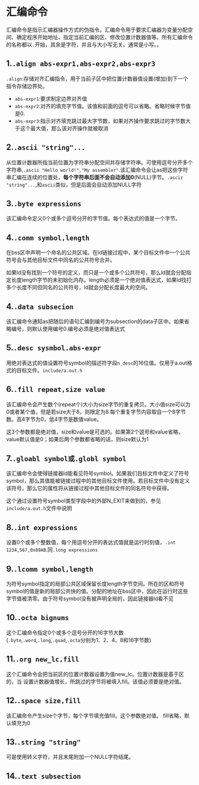 # 汇编命令
汇编命令是指示汇编器操作方式的伪指令。汇编命令用于要求汇编器为变量分配空间、确定程序开始地址、指定当前汇编的区、修改位置计数器值等。所有汇编命令的名称都以`.`开始，其余是字符，并且与大小写无关。通常是小写。。

## 1.`.align abs-expr1,abs-expr2,abs-expr3`

`.align`:存储对齐汇编指令，用于当前子区中把位置计数器值设置(增加)到下一个指令存储边界处。

* `abs-expr1`:要求制定边界对齐值
* `abs-expr2`:对齐的填充字节值。该值和前面的逗号可以省略。省略时候字节值是0.
* `abs-expr3`:指示对齐填充跳过最大字节数，如果对齐操作要求跳过的字节数大于这个最大值，那么该对齐操作就被取消

## 2.`.ascii "string"...`
从位置计数器所指当前位置为字符串分配空间并存储字符串。可使用逗号分开多个字符串,`.ascii "Hello world!","My assembler"`.该汇编命令会让as把这些字符串汇编在连续的位置处，**每个字符串后面不会自动添加0**(NULL)字节。`.asciz "string"...`,和`ascii`类似，但是后面会自动添加NULL字符

## 3.`.byte expressions`
该汇编命令定义0个或多个逗号分开的字节值。每个表达式的值是一个字节。

## 4.`.comm symbol,length`
在bss区中声明一个命名的公共区域。在ld链接过程中，某个目标文件中一个公共符号会与其他目标文件中同名的公共符号合并。

如果ld没有找到一个符号的定义，而只是一个或多个公共符号，那么ld就会分配指定长度length字节的未初始化内存。length必须是一个绝对值表达式，如果ld找打多个长度不同但同名的公共符号，ld就会分配长度最大的空间。

## 4.`.data subsecion`
该汇编命令通知as把随后的语句汇编到编号为subsection的data子区中。如果省略编号，则默认使用编号0.编号必须是绝对值表达式

## 5.`.desc sysmbol.abs-expr`
用绝对表达式的值设置符号symbol的描述符字段`n_desc`的16位值。仅用于a.out格式的目标文件。`include/a.out.h`

## 6.`.fill repeat,size value`
该汇编命令会产生数个(repeat个)大小为size字节的重复拷贝。大小值size可以为0或者某个值，但是若size大于8，则限定为8.每个重复字节内容取自一个8字节数。高4字节为0，低4字节是数值value。

这3个参数都是绝对值，size和value是可选的。如果第2个逗号和value省略，value默认值是0；如果后两个参数都省略的话，则size默认为1

## 7.`.gloabl symbol或.globl symbol`
该汇编命令会使得链接器ld能看见符号symbol。如果我们目标文件中定义了符号symbol，那么其值能被链接过程中的其他目标文件使用。若目标文件中没有定义该符号，那么它的属性将从链接过程中其他目标文件的同名符号中获得。

这个通过设置符号symbol类型字段中的外部N_EXIT来做到的，参见`include/a.out.h`文件中说明

## 8.`.int expressions`
设置0个或多个整数值，每个用逗号分开的表达式值就是运行时刻值，`.int 1234,567,0x89AB`.同`.long expressions`

## 9.`.lcomm symbol,length`
为符号symbol指定的局部公共区域保留长度length字节空间。所在的区和符号symbol的值是新的局部公共快的值。分配的地址在bss区中，因此在运行时这些字节值被清零。由于符号symbol没有被声明全局的，因此链接器ld看不见

## 10.`.octa bignums`
这个汇编命令指定0个或多个逗号分开的16字节大数(`.byte`,`.word`,`.long`,`.quad`,`.octa`分别为1、2、4、8和16字节数)

## 11.`.org new_lc,fill`
这个汇编命令会把当前区的位置计数器设置为值new_lc。位置计数器是基于区的，当 设置计数器值增长，所跳过的字节将被填入fill。该值必须要是绝对值。

## 12.`.space size,fill`
该汇编命令产生size个字节，每个字节填充值fill。这个参数绝对值。 fill省略，默认填充为0

## 13.`.string "string"`

可是使用转义字符，并且末尾附加一个NULL字符结尾。

## 14.`.text subsection`